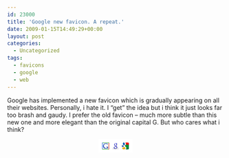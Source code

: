 ```yaml
---
id: 23000
title: 'Google new favicon. A repeat.'
date: 2009-01-15T14:49:29+00:00
layout: post
categories:
  - Uncategorized
tags:
  - favicons
  - google
  - web
---
```

Google has implemented a new favicon which is gradually appearing on all their websites. Personally, i hate it. I &#8220;get&#8221; the idea but i think it just looks far too brash and gaudy. I prefer the old favicon &#8211; much more subtle than this new one and more elegant than the original capital G. But who cares what i think?

<p style="text-align: center;">
  <img class="size-full wp-image-24 aligncenter" title="googlefavicons" src="/images/googlefavicons.png" alt="google's favicons" width="80" height="31" />
</p>
